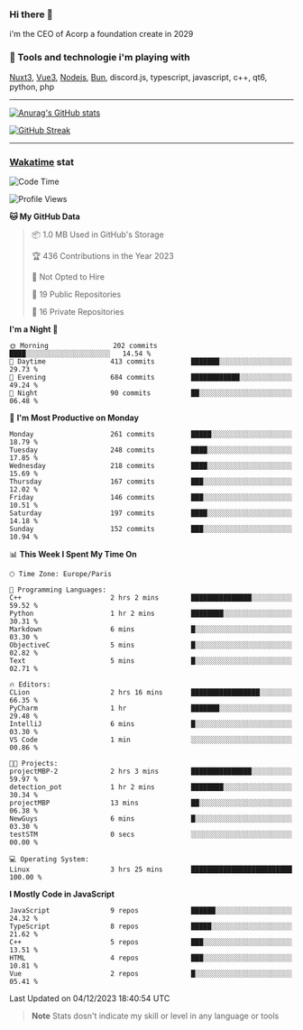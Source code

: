 ### Hi there 👋

i'm the CEO of Acorp a foundation create in 2029  

### 🧰 Tools and technologie i'm playing with

[Nuxt3](https://nuxt.com), [Vue3](https://vuejs.org/), [Nodejs](https://nodejs.org), [Bun](https://bun.sh/), discord.js, typescript, javascript, c++, qt6, python, php

---

[![Anurag's GitHub stats](https://github-readme-stats.vercel.app/api?username=ackimixs&show_icons=true&theme=github_dark&count_private=true)](https://www.ackimixs.xyz)

[![GitHub Streak](https://github-readme-streak-stats.herokuapp.com?user=Ackimixs&theme=github-dark-blue&date_format=j%20M%5B%20Y%5D&mode=weekly)](https://git.io/streak-stats)

---
 
 ### [Wakatime](https://wakatime.com/) stat

<!--START_SECTION:waka-->
![Code Time](http://img.shields.io/badge/Code%20Time-882%20hrs%202%20mins-blue)

![Profile Views](http://img.shields.io/badge/Profile%20Views-0-blue)

**🐱 My GitHub Data** 

> 📦 1.0 MB Used in GitHub's Storage 
 > 
> 🏆 436 Contributions in the Year 2023
 > 
> 🚫 Not Opted to Hire
 > 
> 📜 19 Public Repositories 
 > 
> 🔑 16 Private Repositories 
 > 
**I'm a Night 🦉** 

```text
🌞 Morning                202 commits         ████░░░░░░░░░░░░░░░░░░░░░   14.54 % 
🌆 Daytime                413 commits         ███████░░░░░░░░░░░░░░░░░░   29.73 % 
🌃 Evening                684 commits         ████████████░░░░░░░░░░░░░   49.24 % 
🌙 Night                  90 commits          ██░░░░░░░░░░░░░░░░░░░░░░░   06.48 % 
```
📅 **I'm Most Productive on Monday** 

```text
Monday                   261 commits         █████░░░░░░░░░░░░░░░░░░░░   18.79 % 
Tuesday                  248 commits         ████░░░░░░░░░░░░░░░░░░░░░   17.85 % 
Wednesday                218 commits         ████░░░░░░░░░░░░░░░░░░░░░   15.69 % 
Thursday                 167 commits         ███░░░░░░░░░░░░░░░░░░░░░░   12.02 % 
Friday                   146 commits         ███░░░░░░░░░░░░░░░░░░░░░░   10.51 % 
Saturday                 197 commits         ████░░░░░░░░░░░░░░░░░░░░░   14.18 % 
Sunday                   152 commits         ███░░░░░░░░░░░░░░░░░░░░░░   10.94 % 
```


📊 **This Week I Spent My Time On** 

```text
🕑︎ Time Zone: Europe/Paris

💬 Programming Languages: 
C++                      2 hrs 2 mins        ███████████████░░░░░░░░░░   59.52 % 
Python                   1 hr 2 mins         ████████░░░░░░░░░░░░░░░░░   30.31 % 
Markdown                 6 mins              █░░░░░░░░░░░░░░░░░░░░░░░░   03.30 % 
ObjectiveC               5 mins              █░░░░░░░░░░░░░░░░░░░░░░░░   02.82 % 
Text                     5 mins              █░░░░░░░░░░░░░░░░░░░░░░░░   02.71 % 

🔥 Editors: 
CLion                    2 hrs 16 mins       █████████████████░░░░░░░░   66.35 % 
PyCharm                  1 hr                ███████░░░░░░░░░░░░░░░░░░   29.48 % 
IntelliJ                 6 mins              █░░░░░░░░░░░░░░░░░░░░░░░░   03.30 % 
VS Code                  1 min               ░░░░░░░░░░░░░░░░░░░░░░░░░   00.86 % 

🐱‍💻 Projects: 
projectMBP-2             2 hrs 3 mins        ███████████████░░░░░░░░░░   59.97 % 
detection_pot            1 hr 2 mins         ████████░░░░░░░░░░░░░░░░░   30.34 % 
projectMBP               13 mins             ██░░░░░░░░░░░░░░░░░░░░░░░   06.38 % 
NewGuys                  6 mins              █░░░░░░░░░░░░░░░░░░░░░░░░   03.30 % 
testSTM                  0 secs              ░░░░░░░░░░░░░░░░░░░░░░░░░   00.00 % 

💻 Operating System: 
Linux                    3 hrs 25 mins       █████████████████████████   100.00 % 
```

**I Mostly Code in JavaScript** 

```text
JavaScript               9 repos             ██████░░░░░░░░░░░░░░░░░░░   24.32 % 
TypeScript               8 repos             █████░░░░░░░░░░░░░░░░░░░░   21.62 % 
C++                      5 repos             ███░░░░░░░░░░░░░░░░░░░░░░   13.51 % 
HTML                     4 repos             ███░░░░░░░░░░░░░░░░░░░░░░   10.81 % 
Vue                      2 repos             █░░░░░░░░░░░░░░░░░░░░░░░░   05.41 % 
```




 Last Updated on 04/12/2023 18:40:54 UTC
<!--END_SECTION:waka-->

> **Note**
> Stats dosn't indicate my skill or level in any language or tools
